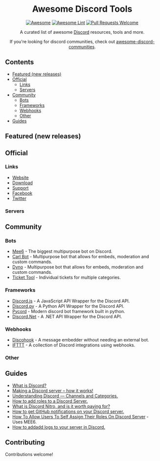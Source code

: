 <div align="center">

<!-- title -->
# Awesome Discord Tools
<!--lint ignore no-dead-urls-->
[![Awesome](https://awesome.re/badge.svg)](https://awesome.re) 
[![Awesome Lint](https://github.com/KieranRobson/awesome-discord-tools/actions/workflows/Awesome%20Lint.yaml/badge.svg?branch=main)](https://github.com/KieranRobson/awesome-discord-tools/actions/workflows/Awesome%20Lint.yaml)
[![Pull Requests Welcome](https://img.shields.io/badge/PRs-welcome-brightgreen.svg?style=flat-square)](https://github.com/KieranRobson/awesome-discord-tools/pulls)

<!-- subtitle -->

  
<!-- description -->
<p>
  A curated list of awesome <a href="http://www.discord.com/">Discord</a> resources, tools and more. 
</p>
 If you're looking for discord communities, check out <a href="https://github.com/mhxion/awesome-discord-communities#readme">awesome-discord-communities</a>.
</div>

<!-- toc -->
## Contents
* [Featured (new releases)](#featured-new-releases)
* [Official](#official)
  * [Links](#links)
  * [Servers](#servers)   
* [Community](#community)
  * [Bots](#bots)
  * [Frameworks](#frameworks)
  * [Webhooks](#webhooks)
  * [Other](#other)
* [Guides](#guides)
 
<!-- START content -->
## Featured (new releases)

## Official
### Links
* [Website](https://discord.com)
* [Download](https://discord.com/download)
* [Support](https://support.discord.com/)
* [Facebook](https://www.facebook.com/discord/)
* [Twitter](https://twitter.com/discord)

### Servers


## Community
### Bots
* [Mee6](https://mee6.xyz/) - The biggest multipurpose bot on Discord.
* [Carl Bot](https://Carl.gg) - Multipurpose bot that allows for embeds, moderation and custom commands.
* [Dyno](https://dyno.gg) - Multipurpose bot that allows for embeds, moderation and custom commands.
* [Ticket Tool](https://tickettool.xyz/home-display) - Individual tickets for multiple categories.

### Frameworks
* [Discord.js](https://github.com/discordjs) - A JavaScript API Wrapper for the Discord API.
* [Discord.py](https://discordpy.readthedocs.io/en/stable/) - A Python API Wrapper for the Discord API.
* [Pycord](https://pycord.dev/) - Modern discord bot framework built in python.
* [Discord.Net](https://github.com/discord-net/Discord.Net) - A .NET API Wrapper for the Discord API.


### Webhooks
* [Discohook](https://discohook.org/) - A message embedder without needing an external bot.
* [IFTTT](https://ifttt.com/discord) - A collection of Discord integrations using webhooks.

### Other

## Guides
* [What is Discord?](https://discord.com/safety/360044149331-what-is-discord)
* [Making a Discord server – how it works!](https://www.ionos.co.uk/digitalguide/server/know-how/how-to-make-a-discord-server/)
* [Understanding Discord — Channels and Categories.](https://medium.com/cbblog/understanding-discord-channels-and-categories-431a77f31abe#:~:text=Category%20%E2%80%94%20Used%20to%20organize%20Channels%20into%20sections,at%20the%20same%20time%20via%20the%20Category%20Settings.)
* [How to add roles to a Discord Server.](https://www.makeuseof.com/how-to-add-roles-to-discord-server/)
* [What is Discord Nitro, and is it worth paying for?](https://www.howtogeek.com/667816/what-is-discord-nitro-and-is-it-worth-paying-for/)
* [How to get GitHub notifications on your Discord server.](https://dev.to/inezabonte/how-to-get-github-notifications-on-your-discord-server-2j9o#:~:text=Head%20over%20to%20your%20repo%20then%20settings%20%3D%3E,choose%20the%20events%20which%20should%20trigger%20the%20webhook.)
* [How To Allow Users To Self Assign Their Roles On Discord Server](https://techwiser.com/how-to-allow-users-to-self-assign-their-roles-on-discord-server/#:~:text=To%20users%20have%20to%20assign%20roles%20on%20their,they%20have%20on%20your%20server%20and%20save%20changes.) - Uses MEE6.
* [How to addadd logs to your server in Discord.](https://www.youtube.com/watch?v=XS8crMt2DcM)





<!-- END CONTENT -->

## Contributing
Contributions welcome!
